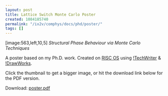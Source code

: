 ```yaml
---
layout: post
title: Lattice Switch Monte Carlo Poster
created: 1084185740
permalink: "/ix2v/comphys/docs/phd/poster/"
tags: []
---
```

[image:563,left,10,5]
_Structural Phase Behaviour via Monte Carlo Techniques_

A poster based on my Ph.D. work.  Created on [RISC OS](http://www.riscos.com/) using [!TechWriter](http://www.iconsupport.demon.co.uk/) & [!DrawWorks](http://www.apdl.co.uk/isv/dworks.htm).

Click the thumbnail to get a bigger image, or hit the download link below for the PDF version.



Download: <a href="/page/files/poster.pdf">poster.pdf</a>
